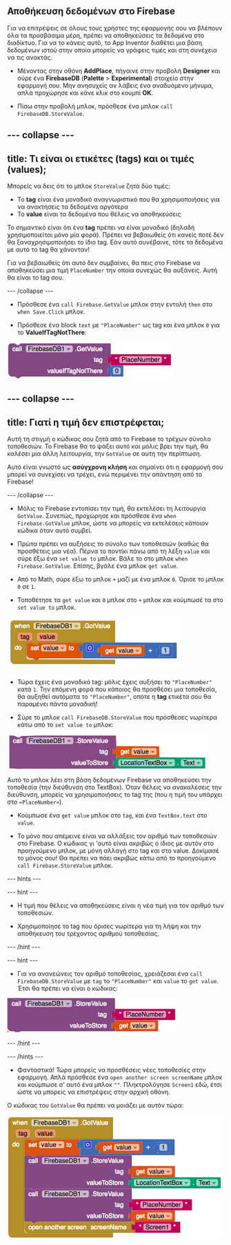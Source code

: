 ## Αποθήκευση δεδομένων στο Firebase

Για να επιτρέψεις σε όλους τους χρήστες της εφαρμογής σου να βλέπουν όλα τα προσβάσιμα μέρη, πρέπει να αποθηκεύσεις τα δεδομένα στο διαδίκτυο. Για να το κάνεις αυτό, το App Inventor διαθέτει μια βάση δεδομένων ιστού στην οποία μπορείς να γράφεις τιμές και στη συνέχεια να τις ανακτάς.

+ Μένοντας στην οθόνη **AddPlace**, πήγαινε στην προβολή **Designer** και σύρε ένα **FirebaseDB** (**Palette** > **Experimental**) στοιχείο στην εφαρμογή σου. Μην ανησυχείς αν λάβεις ένα αναδυόμενο μήνυμα, απλά προχώρησε και κάνε κλικ στο κουμπί **OK**.

+ Πίσω στην προβολή μπλοκ, πρόσθεσε ένα μπλοκ `call FirebaseDB.StoreValue`.

--- collapse ---
---
title: Τι είναι οι ετικέτες (tags) και οι τιμές (values);
---

Μπορείς να δεις ότι το μπλοκ `StoreValue` ζητά δύο τιμές:
  + Το **tag** είναι ένα μοναδικό αναγνωριστικό που θα χρησιμοποιήσεις για να ανακτήσεις τα δεδομένα αργότερα
  + Το **value** είναι τα δεδομένα που θέλεις να αποθηκεύσεις

Το σημαντικό είναι ότι ένα **tag** πρέπει να είναι μοναδικό (δηλαδή χρησιμοποιείται μόνο μία φορά). Πρέπει να βεβαιωθείς ότι κανείς ποτέ δεν θα ξαναχρησιμοποιήσει το ίδιο tag. Εάν αυτό συνέβαινε, τότε τα δεδομένα με αυτό το tag θα χάνονταν!

Για να βεβαιωθείς ότι αυτό δεν συμβαίνει, θα πεις στο Firebase να αποθηκεύσει μια τιμή `PlaceNumber` την οποία συνεχώς θα αυξάνεις. Αυτή θα είναι το tag σου.

--- /collapse ---

+ Πρόσθεσε ένα `call Firebase.GetValue` μπλοκ στην εντολή `then` στο `when Save.Click` μπλοκ.

+ Πρόσθεσε ένα block `text` με `"PlaceNumber"` ως tag και ένα μπλοκ `0` για το **ValueIfTagNotThere**:

![](images/getPlaceNumber.png)

--- collapse ---
---
title: Γιατί η τιμή δεν επιστρέφεται;
---

Αυτή τη στιγμή ο κώδικας σου ζητά από το Firebase το τρέχων σύνολο τοποθεσιών. Το Firebase θα το ψάξει αυτό και μόλις βρει την τιμή, θα καλέσει μια άλλη λειτουργία, την `GotValue` σε αυτή την περίπτωση.

Αυτό είναι γνωστό ως **ασύγχρονη κλήση** και σημαίνει ότι η εφαρμογή σου μπορεί να συνεχίσει να τρέχει, ενώ περιμένει την απάντηση από το Firebase!

--- /collapse ---

+ Μόλις το Firebase εντοπίσει την τιμή, θα εκτελέσει τη λειτουργία `GotValue`. Συνεπώς, προχώρησε και πρόσθεσε ένα `when Firebase.GotValue` μπλοκ, ώστε να μπορείς να εκτελέσεις κάποιον κώδικα όταν αυτό συμβεί.

+ Πρώτα πρέπει να αυξήσεις το σύνολο των τοποθεσιών (καθώς θα προσθέτεις μια νέα). Πέρνα το ποντίκι πάνω από τη λέξη `value` και σύρε έξω ένα `set value to` μπλοκ. Βάλε το στο μπλοκ `when Firebase.GotValue`. Επίσης, βγάλε ένα μπλοκ `get value`.

+ Από το Math, σύρε έξω το μπλοκ `+` μαζί με ένα μπλοκ `0`. Όρισε το μπλοκ `0` σε `1`.

+ Τοποθέτησε τα `get value` και `0` μπλοκ στο `+` μπλοκ και κούμπωσέ τα στο `set value to` μπλοκ.

![](images/firebaseGotPlaceNumber.png)

+ Τώρα έχεις ένα μοναδικό tag: μόλις έχεις αυξήσει το `"PlaceNumber"` κατά `1`. Την επόμενη φορά που κάποιος θα προσθέσει μια τοποθεσία, θα αυξηθεί αυτόματα το `"PlaceNumber"`, οπότε η **tag** ετικέτα σου θα παραμένει πάντα μοναδική!

+ Σύρε το μπλοκ `call FirebaseDB.StoreValue` που πρόσθεσες νωρίτερα κάτω από το `set value to` μπλοκ:

![](images/firebaseStoreLocation.png)

Αυτό το μπλοκ λέει στη βάση δεδομένων Firebase να αποθηκεύσει την τοποθεσία (την διεύθυνση στο TextBox). Όταν θέλεις να ανακαλέσεις την διεύθυνση, μπορείς να χρησιμοποιήσεις το tag της (που η τιμή του υπάρχει στο `«PlaceNumber»`).

+ Κούμπωσε ένα `get value` μπλοκ στο `tag`, και ένα `TextBox.text` στο `value`.

+ Το μόνο που απέμεινε είναι να αλλάξεις τον αριθμό των τοποθεσιών στο Firebase. Ο κώδικας γι 'αυτό είναι ακριβώς ο ίδιος με αυτόν στο προηγούμενο μπλοκ, με μόνη αλλαγή στο tag και στο value. Δοκίμασέ το μόνος σου! Θα πρέπει να πάει ακριβώς κάτω από το προηγούμενο `call Firebase.StoreValue` μπλοκ.

--- hints ---

--- hint ---

+ Η τιμή που θέλεις να αποθηκεύσεις είναι η νέα τιμή για τον αριθμό των τοποθεσιών.

+ Χρησιμοποίησε το tag που όρισες νωρίτερα για τη λήψη και την αποθήκευση του τρέχοντος αριθμού τοποθεσίας.

--- /hint ---

--- hint ---

+ Για να ανανεώνεις τον αριθμό τοποθεσίας, χρειάζεσαι ένα `call FirebaseDB.StoreValue` με `tag` το `"PlaceNumber"` και `value` το `get value`. Έτσι θα πρέπει να είναι ο κώδικας:

![](images/firebaseStorePlaceNumber.png)

--- /hint ---

--- /hints ---

+ Φανταστικά! Τώρα μπορείς να προσθέσεις νέες τοποθεσίες στην εφαρμογή. Απλά πρόσθεσε ένα `open another screen screenName` μπλοκ και κούμπωσε σ' αυτό ένα μπλοκ `""`. Πληκτρολόγησε `Screen1` εδώ, έτσι ώστε να μπορείς να επιστρέψεις στην αρχική οθόνη.

Ο κώδικας του `GotValue` θα πρέπει να μοιάζει με αυτόν τώρα:

![](images/gotValueDone.png)
